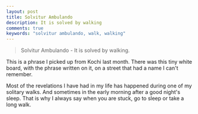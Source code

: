 ```yaml
---
layout: post
title: Solvitur Ambulando
description: It is solved by walking
comments: true
keywords: "solvitur ambulando, walk, walking"
---
```


> Solvitur Ambulando - It is solved by walking.

This is a phrase I picked up from Kochi last month. There was this tiny white board, with the phrase written on it, on a street that had a name I can't remember.

Most of the revelations I have had in my life has happened during one of my solitary walks. And sometimes in the early morning after a good night's sleep. That is why I always say when you are stuck, go to sleep or take a long walk.
